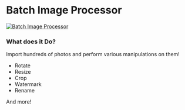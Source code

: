 # Batch Image Processor #
[![Batch Image Processor](http://i.imgur.com/21bRuR4.jpg)](http://i.imgur.com/21bRuR4.jpg)
### What does it Do? ###

Import hundreds of photos and perform various manipulations on them!
* Rotate
* Resize
* Crop
* Watermark
* Rename

And more!
